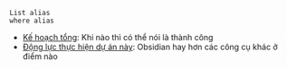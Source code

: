 ```dataview
List alias
where alias
```
-   [Kế hoạch tổng](app://obsidian.md/%F0%9F%93%90%20D%E1%BB%B1%20%C3%A1n/6%20K%E1%BA%BF%20ho%E1%BA%A1ch/K%E1%BA%BF%20ho%E1%BA%A1ch%20t%E1%BB%95ng.md): Khi nào thì có thể nói là thành công
-   [Động lực thực hiện dự án này](app://obsidian.md/%F0%9F%93%90%20D%E1%BB%B1%20%C3%A1n/%C4%90%E1%BB%99ng%20l%E1%BB%B1c%20th%E1%BB%B1c%20hi%E1%BB%87n%20d%E1%BB%B1%20%C3%A1n%20n%C3%A0y.md): Obsidian hay hơn các công cụ khác ở điểm nào